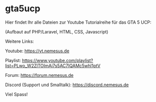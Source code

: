 # gta5ucp
Hier findet Ihr alle Dateien zur Youtube Tutorialreihe für das GTA 5 UCP:

(Aufbaut auf PHP/Laravel, HTML, CSS, Javascript)

Weitere Links:

Youtube: https://yt.nemesus.de

Playlist: https://www.youtube.com/playlist?list=PLwo_W2ZlTOImAi7s5AC7IQAMc5whl1ptV

Forum: https://forum.nemesus.de

Discord (Support und Smalltalk): https://discord.nemesus.de

Viel Spass!
